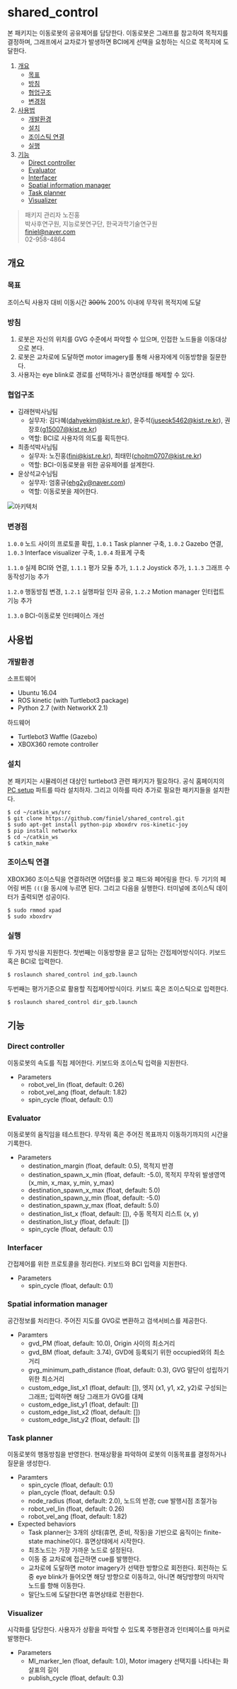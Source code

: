 # shared_control
본 패키지는 이동로봇의 공유제어를 담당한다. 이동로봇은 그래프를 참고하여 목적지를 결정하며, 그래프에서 교차로가 발생하면 BCI에게 선택을 요청하는 식으로 목적지에 도달한다.

1. [개요](#개요)
    + [목표](#목표)
    + [방침](#방침)
    + [협업구조](#협업구조)
    + [변경점](#변경점)
2. [사용법](#사용법)
    + [개발환경](#개발환경)
    + [설치](#설치)
    + [조이스틱 연결](#조이스틱-연결)
    + [실행](#실행)
3. [기능](#기능)
    + [Direct controller](#direct-controller)
    + [Evaluator](#evaluator)
    + [Interfacer](#interfacer)
    + [Spatial information manager](#spatial-information-manager)
    + [Task planner](#task-planner)
    + [Visualizer](#visualizer)

> 패키지 관리자 노진홍
<br> 박사후연구원, 지능로봇연구단, 한국과학기술연구원
<br> finiel@naver.com
<br> 02-958-4864


## 개요
### 목표
조이스틱 사용자 대비 이동시간 ~~300%~~ 200% 이내에 무작위 목적지에 도달

### 방침
1. 로봇은 자신의 위치를 GVG 수준에서 파악할 수 있으며, 인접한 노드들을 이동대상으로 본다.
2. 로봇은 교차로에 도달하면 motor imagery를 통해 사용자에게 이동방향을 질문한다.
3. 사용자는 eye blink로 경로를 선택하거나 휴면상태를 해제할 수 있다.

### 협업구조
- 김래현박사님팀
    + 실무자: 김다혜(dahyekim@kist.re.kr), 윤주석(juseok5462@kist.re.kr), 권장호(g15007@kist.re.kr)
    + 역할: BCI로 사용자의 의도를 획득한다.
- 최종석박사님팀
    + 실무자: 노진홍(fini@kist.re.kr), 최태민(choitm0707@kist.re.kr)
    + 역할: BCI-이동로봇을 위한 공유제어를 설계한다.
- 윤상석교수님팀
    + 실무자: 엄홍규(ehg2y@naver.com)
    + 역할: 이동로봇을 제어한다.

![아키텍처](image/architecture.png)

### 변경점
`1.0.0` 노드 사이의 프로토콜 확립, `1.0.1` Task planner 구축, `1.0.2` Gazebo 연결, `1.0.3` Interface visualizer 구축, `1.0.4` 좌표계 구축

`1.1.0` 실제 BCI와 연결, `1.1.1` 평가 모듈 추가, `1.1.2` Joystick 추가, `1.1.3` 그래프 수동작성기능 추가

`1.2.0` 행동방침 변경, `1.2.1` 실행파일 인자 공유, `1.2.2` Motion manager 인터럽트 기능 추가

`1.3.0` BCI-이동로봇 인터페이스 개선


## 사용법
### 개발환경
소프트웨어
- Ubuntu 16.04
- ROS kinetic (with Turtlebot3 package)
- Python 2.7 (with NetworkX 2.1)

하드웨어
- Turtlebot3 Waffle (Gazebo)
- XBOX360 remote controller

### 설치
본 패키지는 시뮬레이션 대상인 turtlebot3 관련 패키지가 필요하다. 공식 홈페이지의 [PC setup](http://emanual.robotis.com/docs/en/platform/turtlebot3/pc_setup/) 파트를 따라 설치하자. 그리고 이하를 따라 추가로 필요한 패키지들을 설치한다.
```
$ cd ~/catkin_ws/src
$ git clone https://github.com/finiel/shared_control.git
$ sudo apt-get install python-pip xboxdrv ros-kinetic-joy
$ pip install networkx
$ cd ~/catkin_ws
$ catkin_make
```

### 조이스틱 연결
XBOX360 조이스틱을 연결하려면 어댑터를 꽂고 패드와 페어링을 한다. 두 기기의 페어링 버튼 `(((`을 동시에 누르면 된다. 그리고 다음을 실행한다. 터미널에 조이스틱 데이터가 출력되면 성공이다.
```
$ sudo rmmod xpad
$ sudo xboxdrv
```

### 실행
두 가지 방식을 지원한다. 첫번째는 이동방향을 묻고 답하는 간접제어방식이다. 키보드 혹은 BCI로 입력한다.
```
$ roslaunch shared_control ind_gzb.launch
```

두번째는 평가기준으로 활용할 직접제어방식이다. 키보드 혹은 조이스틱으로 입력한다.
```
$ roslaunch shared_control dir_gzb.launch
```


## 기능
### Direct controller
이동로봇의 속도를 직접 제어한다. 키보드와 조이스틱 입력을 지원한다.
- Parameters
    + robot_vel_lin (float, default: 0.26)
    + robot_vel_ang (float, default: 1.82)
    + spin_cycle (float, default: 0.1)

### Evaluator
이동로봇의 움직임을 테스트한다. 무작위 혹은 주어진 목표까지 이동하기까지의 시간을 기록한다.
- Parameters
    + destination_margin (float, default: 0.5), 목적지 반경
    + destination_spawn_x_min (float, default: -5.0), 목적지 무작위 발생영역 (x_min, x_max, y_min, y_max)
    + destination_spawn_x_max (float, default: 5.0)
    + destination_spawn_y_min (float, default: -5.0)
    + destination_spawn_y_max (float, default: 5.0)
    + destination_list_x (float, default: []), 수동 목적지 리스트 (x, y)
    + destination_list_y (float, default: [])
    + spin_cycle (float, default: 0.1)

### Interfacer
간접제어를 위한 프로토콜을 정리한다. 키보드와 BCI 입력을 지원한다.
- Parameters
    + spin_cycle (float, default: 0.1)

### Spatial information manager
공간정보를 처리한다. 주어진 지도를 GVG로 변환하고 검색서비스를 제공한다.
- Paramters
    + gvd_PM (float, default: 10.0), Origin 사이의 최소거리
    + gvd_BM (float, default: 3.74), GVD에 등록되기 위한 occupied와의 최소거리
    + gvg_minimum_path_distance (float, default: 0.3), GVG 말단이 성립하기 위한 최소거리
    + custom_edge_list_x1 (float, default: []), 엣지 (x1, y1, x2, y2)로 구성되는 그래프; 입력하면 해당 그래프가 GVG를 대체
    + custom_edge_list_y1 (float, default: [])
    + custom_edge_list_x2 (float, default: [])
    + custom_edge_list_y2 (float, default: [])

### Task planner
이동로봇의 행동방침을 반영한다. 현재상황을 파악하여 로봇의 이동목표를 결정하거나 질문을 생성한다.
- Paramters
    + spin_cycle (float, default: 0.1)
    + plan_cycle (float, default: 0.5)
    + node_radius (float, default: 2.0), 노드의 반경; cue 발행시점 조절가능
    + robot_vel_lin (float, default: 0.26)
    + robot_vel_ang (float, default: 1.82)
- Expected behaviors
    + Task planner는 3개의 상태(휴면, 준비, 작동)을 기반으로 움직이는 finite-state machine이다. 휴면상태에서 시작한다.
    + 최초노드는 가장 가까운 노드로 설정된다.
    + 이동 중 교차로에 접근하면 cue를 발행한다.
    + 교차로에 도달하면 motor imagery가 선택한 방향으로 회전한다. 회전하는 도중 eye blink가 들어오면 해당 방향으로 이동하고, 아니면 해당방향의 마지막 노드를 향해 이동한다.
    + 말단노드에 도달한다면 휴면상태로 전환한다.

### Visualizer
시각화를 담당한다. 사용자가 상황을 파악할 수 있도록 주행환경과 인터페이스를 마커로 발행한다.
- Parameters
    + MI_marker_len (float, default: 1.0), Motor imagery 선택지를 나타내는 화살표의 길이
    + publish_cycle (float, default: 0.3)
